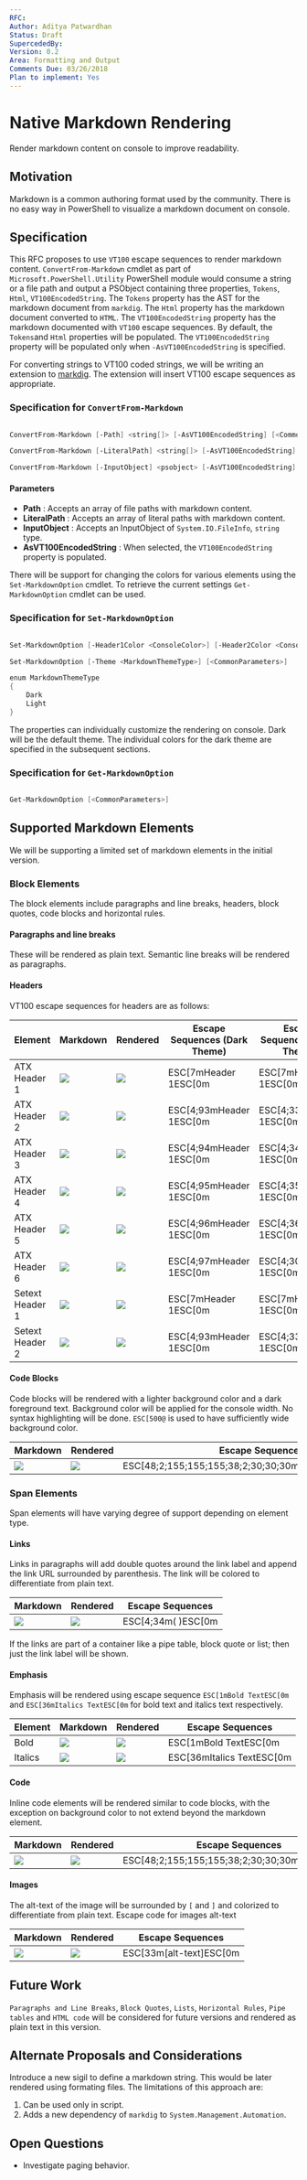 ```yaml
---
RFC: 
Author: Aditya Patwardhan
Status: Draft
SupercededBy: 
Version: 0.2
Area: Formatting and Output
Comments Due: 03/26/2018
Plan to implement: Yes
---
```


# Native Markdown Rendering

Render markdown content on console to improve readability. 

## Motivation

Markdown is a common authoring format used by the community.
There is no easy way in PowerShell to visualize a markdown document on console.

## Specification

This RFC proposes to use `VT100` escape sequences to render markdown content.
`ConvertFrom-Markdown` cmdlet as part of `Microsoft.PowerShell.Utility` PowerShell module would consume a string or a file path and output a PSObject containing three properties, `Tokens`, `Html`, `VT100EncodedString`.
The `Tokens` property has the AST for the markdown document from `markdig`.
The `Html` property has the markdown document converted to `HTML`.
The `VT100EncodedString` property has the markdown documented with `VT100` escape sequences.
By default, the `Tokens`and `Html` properties will be populated.
The `VT100EncodedString` property will be populated only when `-AsVT100EncodedString` is specified.

For converting strings to VT100 coded strings, we will be writing an extension to [markdig](https://github.com/lunet-io/markdig).
The extension will insert VT100 escape sequences as appropriate.

### Specification for `ConvertFrom-Markdown`

```PowerShell

ConvertFrom-Markdown [-Path] <string[]> [-AsVT100EncodedString] [<CommonParameters>]

ConvertFrom-Markdown [-LiteralPath] <string[]> [-AsVT100EncodedString] [<CommonParameters>]

ConvertFrom-Markdown [-InputObject] <psobject> [-AsVT100EncodedString] [<CommonParameters>]

```

#### Parameters

- **Path** : Accepts an array of file paths with markdown content.
- **LiteralPath** : Accepts an array of literal paths with markdown content.
- **InputObject** : Accepts an InputObject of `System.IO.FileInfo`, `string` type.
- **AsVT100EncodedString** : When selected, the `VT100EncodedString` property is populated.

There will be support for changing the colors for various elements using the `Set-MarkdownOption` cmdlet. To retrieve the current settings `Get-MarkdownOption` cmdlet can be used.

### Specification for `Set-MarkdownOption`

```PowerShell

Set-MarkdownOption [-Header1Color <ConsoleColor>] [-Header2Color <ConsoleColor>] [-Header3Color <ConsoleColor>] [-Header4Color <ConsoleColor>] [-Header5Color <ConsoleColor>] [-Header6Color <ConsoleColor>] [-CodeBlockForegroundColor <ConsoleColor>] [-CodeBlockBackgroudColor <ConsoleColor>] [-ImageAltTextForegroundColor <ConsoleColor>] [-LinkForegroundColor <ConsoleColor>] [-ItalicsForegroundColor <ConsoleColor>] [<CommonParameters>]

Set-MarkdownOption [-Theme <MarkdownThemeType>] [<CommonParameters>]

enum MarkdownThemeType
{
    Dark
    Light
}

```

The properties can individually customize the rendering on console.
Dark will be the default theme.
The individual colors for the dark theme are specified in the subsequent sections.

### Specification for `Get-MarkdownOption`

```PowerShell

Get-MarkdownOption [<CommonParameters>]

```

## Supported Markdown Elements

We will be supporting a limited set of markdown elements in the initial version.

### Block Elements

The block elements include paragraphs and line breaks, headers, block quotes, code blocks and horizontal rules.

#### Paragraphs and line breaks

These will be rendered as plain text.
Semantic line breaks will be rendered as paragraphs.

#### Headers

VT100 escape sequences for headers are as follows:

| Element |  Markdown | Rendered | Escape Sequences (Dark Theme) | Escape Sequences (Light Theme) |
|---------|-------------|----------|----------|------------|
| ATX Header 1 | ![](../assets/MarkdownRendering/Header1-MD.png) | ![](../assets/MarkdownRendering/Header1.png) | ESC[7mHeader 1ESC[0m | ESC[7mHeader 1ESC[0m |
| ATX Header 2 | ![](../assets/MarkdownRendering/Header2-MD.png) | ![](../assets/MarkdownRendering/Header2.png) | ESC[4;93mHeader 1ESC[0m | ESC[4;33mHeader 1ESC[0m |
| ATX Header 3 | ![](../assets/MarkdownRendering/Header3-MD.png) | ![](../assets/MarkdownRendering/Header3.png) | ESC[4;94mHeader 1ESC[0m | ESC[4;34mHeader 1ESC[0m |
| ATX Header 4 | ![](../assets/MarkdownRendering/Header4-MD.png) | ![](../assets/MarkdownRendering/Header4.png) | ESC[4;95mHeader 1ESC[0m | ESC[4;35mHeader 1ESC[0m |
| ATX Header 5 | ![](../assets/MarkdownRendering/Header5-MD.png) | ![](../assets/MarkdownRendering/Header5.png) | ESC[4;96mHeader 1ESC[0m | ESC[4;36mHeader 1ESC[0m |
| ATX Header 6 | ![](../assets/MarkdownRendering/Header6-MD.png) | ![](../assets/MarkdownRendering/Header6.png) | ESC[4;97mHeader 1ESC[0m | ESC[4;30mHeader 1ESC[0m |
| Setext Header 1 | ![](../assets/MarkdownRendering/SetextHeader1-MD.png) | ![](../assets/MarkdownRendering/SetextHeader1.png) | ESC[7mHeader 1ESC[0m | ESC[7mHeader 1ESC[0m |
| Setext Header 2 | ![](../assets/MarkdownRendering/SetextHeader2-MD.png) | ![](../assets/MarkdownRendering/SetextHeader2.png) | ESC[4;93mHeader 1ESC[0m | ESC[4;33mHeader 1ESC[0m |

#### Code Blocks

Code blocks will be rendered with a lighter background color and a dark foreground text.
Background color will be applied for the console width.
No syntax highlighting will be done.
`ESC[500@` is used to have sufficiently wide background color.

| Markdown | Rendered | Escape Sequences |
|-------------|----------|----------|
| ![](../assets/MarkdownRendering/CodeBlock-MD.png) | ![](../assets/MarkdownRendering/CodeBlock.png) | ESC[48;2;155;155;155;38;2;30;30;30mTextESC[500@ESC[0m |

### Span Elements

Span elements will have varying degree of support depending on element type.

#### Links

Links in paragraphs will add double quotes around the link label and append the link URL surrounded by parenthesis.
The link will be colored to differentiate from plain text.

| Markdown | Rendered | Escape Sequences |
|----------|----------|-------------|
| ![](../assets/MarkdownRendering/Link-MD.png) | ![](../assets/MarkdownRendering/Link.png) | ESC[4;34m( )ESC[0m |

If the links are part of a container like a pipe table, block quote or list; then just the link label will be shown.

#### Emphasis

Emphasis will be rendered using escape sequence `ESC[1mBold TextESC[0m` and `ESC[36mItalics TextESC[0m` for bold text and italics text respectively.

| Element | Markdown | Rendered | Escape Sequences |
|---------|-------------|----------|----------|
| Bold | ![](../assets/MarkdownRendering/Bold-MD.png) | ![](../assets/MarkdownRendering/Bold.png) | ESC[1mBold TextESC[0m |
| Italics | ![](../assets/MarkdownRendering/Italics-MD.png) | ![](../assets/MarkdownRendering/Italics.png)| ESC[36mItalics TextESC[0m |

#### Code

Inline code elements will be rendered similar to code blocks, with the exception on background color to not extend beyond the markdown element.

|  Markdown | Rendered | Escape Sequences |
|-------------|----------|----------|
| ![](../assets/MarkdownRendering/Code-MD.png) | ![](../assets/MarkdownRendering/Code.png) | ESC[48;2;155;155;155;38;2;30;30;30mTextESC[0m`|

#### Images

The alt-text of the image will be surrounded by `[` and `]` and colorized to differentiate from plain text.
Escape code for images alt-text

| Markdown | Rendered | Escape Sequences |
|-------------|----------|----------|
| ![](../assets/MarkdownRendering/Image-MD.png) | ![](../assets/MarkdownRendering/Image.png) | ESC[33m[alt-text]ESC[0m |

## Future Work

`Paragraphs and Line Breaks`, `Block Quotes`, `Lists`, `Horizontal Rules`, `Pipe tables` and `HTML code` will be considered for future versions and rendered as plain text in this version.

## Alternate Proposals and Considerations

Introduce a new sigil to define a markdown string.
This would be later rendered using formating files.
The limitations of this approach are:

1. Can be used only in script.
2. Adds a new dependency of `markdig` to `System.Management.Automation`.

## Open Questions

- Investigate paging behavior.